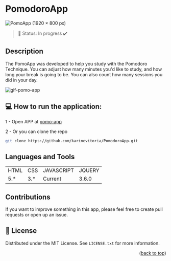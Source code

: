 # PomodoroApp

![PomoApp (1920 × 800 px)](https://user-images.githubusercontent.com/68914069/172892964-094f0ddc-14a4-4090-9318-509540a3709f.png)

> 🚧 Status: In progress ✔️

## Description
The PomoApp was developed to help you study with the Pomodoro Technique. You can adjust how many minutes you'd like to study, and how long your break is going to be. You can also count how many sessions you did in your day. 

![gif-pomo-app](https://user-images.githubusercontent.com/68914069/172898154-38beebec-1f84-4ac6-8d8a-a5ed1bc09a7f.gif)

## 💻 How to run the application:

1 - Open  APP  at [pomo-app](https://appomo.netlify.app/)

2 - Or you can clone the repo
   ```sh
   git clone https://github.com/karinevitoria/PomodoroApp.git
   ```

## Languages and Tools

<table>
  <tr>
    <td>HTML</td>
    <td>CSS</td>
    <td>JAVASCRIPT</td>
    <td>JQUERY</td>
  </tr>
  <tr>
    <td>5.*</td>
    <td>3.*</td>
    <td>Current</td>
    <td>3.6.0</td>
  </tr>
</table>

## Contributions

If you want to improve something in this app, please feel free to create pull requests or open up an issue.

## 🔑 License
Distributed under the MIT License. See `LICENSE.txt` for more information.

<p align="right">(<a href="#top">back to top</a>)</p>